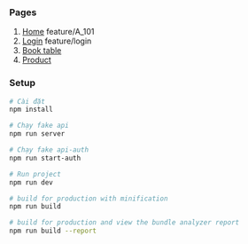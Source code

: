 ### Pages

1. [Home](https://www.now.vn/)
   feature/A_101
2. [Login](https://www.now.vn/account/login)
   feature/login
3. [Book table](https://www.now.vn/ho-chi-minh/table)
4. [Product](https://www.now.vn/ho-chi-minh/cua-hang-thuc-pham-megadeli)

### Setup

```bash
# Cài đặt
npm install

# Chạy fake api
npm run server

# Chạy fake api-auth
npm run start-auth

# Run project
npm run dev

# build for production with minification
npm run build

# build for production and view the bundle analyzer report
npm run build --report
```
